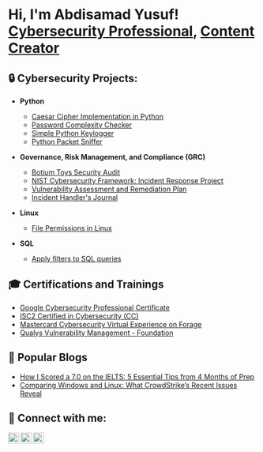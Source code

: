 <h1>Hi, I'm Abdisamad Yusuf! <br/><a href="https://www.linkedin.com/in/abdisamadjoe/">Cybersecurity Professional</a>, <a href="https://abdisamadjoe.com/blogs/">Content Creator</a></h1>

<h2>🔒 Cybersecurity Projects:</h2>

- <b>Python</b>
  - [Caesar Cipher Implementation in Python](https://github.com/abdisamadjoe/Caesar-Cipher-in-Python/tree/main)
  - [Password Complexity Checker](https://github.com/abdisamadjoe/Password-Complexity-Checker)
  - [Simple Python Keylogger](https://github.com/abdisamadjoe/Simple-Python-Keylogger)
  - [Python Packet Sniffer](https://github.com/abdisamadjoe/Packet-Sniffer)

- <b>Governance, Risk Management, and Compliance (GRC)</b>
  - [Botium Toys Security Audit](https://github.com/abdisamadjoe/Botium-Toys-Security-Audit/tree/main)
  - [NIST Cybersecurity Framework: Incident Response Project](https://github.com/abdisamadjoe/File-permissions-in-Linux/tree/main)
  - [Vulnerability Assessment and Remediation Plan](https://github.com/abdisamadjoe/Vulnerability-Assessment-and-Remediation-Plan)
  - [Incident Handler's Journal](https://github.com/abdisamadjoe/Incident-handler-s-journal)
  
 
- <b>Linux</b>
  - [File Permissions in Linux](https://github.com/abdisamadjoe/File-permissions-in-Linux/tree/main)
    
- <b>SQL</b>
  - [Apply filters to SQL queries](https://github.com/abdisamadjoe/Apply-filters-to-SQL-queries/tree/main)


<h2>🎓 Certifications and Trainings</h2>

- [Google Cybersecurity Professional Certificate](https://www.credly.com/badges/1daf591b-11df-4d72-bbd3-aec1f8799479/public_url)
- [ISC2 Certified in Cybersecurity (CC)](https://www.credly.com/badges/1daf591b-11df-4d72-bbd3-aec1f8799479/public_url)
- [Mastercard Cybersecurity Virtual Experience on Forage](https://forage-uploads-prod.s3.amazonaws.com/completion-certificates/mastercard/vcKAB5yYAgvemepGQ_Mastercard_BtuuAS4ykxYB3eWfP_1718193898433_completion_certificate.pdf)
- [Qualys Vulnerability Management - Foundation](https://www.credly.com/badges/1daf591b-11df-4d72-bbd3-aec1f8799479/public_url)

  
<h2>📝 Popular Blogs</h2>

- [How I Scored a 7.0 on the IELTS: 5 Essential Tips from 4 Months of Prep](https://abdisamadjoe.com/ielts-prep-tips/)
- [Comparing Windows and Linux: What CrowdStrike’s Recent Issues Reveal](https://abdisamadjoe.com/windows-vs-linux-crowdstrike/)


<h2> 🤳 Connect with me:</h2>

[<img align="left" alt="JoshMadakor | YouTube" width="22px" src="https://cdn.jsdelivr.net/npm/simple-icons@v3/icons/youtube.svg" />][youtube]
[<img align="left" alt="JoshMadakor | Twitter" width="22px" src="https://cdn.jsdelivr.net/npm/simple-icons@v3/icons/twitter.svg" />][twitter]
[<img align="left" alt="JoshMadakor | LinkedIn" width="22px" src="https://cdn.jsdelivr.net/npm/simple-icons@v3/icons/linkedin.svg" />][linkedin]

[twitter]: https://twitter.com/abdisamadjoe
[youtube]: https://www.youtube.com/@abdisamadjoe
[linkedin]: https://linkedin.com/in/abdisamadjoe


